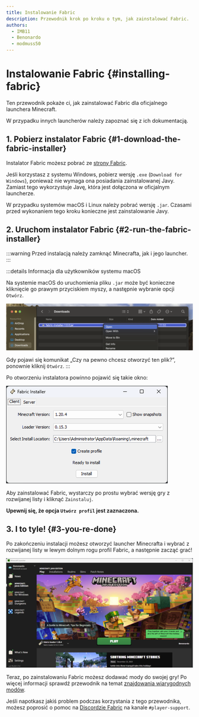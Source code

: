 ```yaml
---
title: Instalowanie Fabric
description: Przewodnik krok po kroku o tym, jak zainstalować Fabric.
authors:
  - IMB11
  - Benonardo
  - modmuss50
---
```


# Instalowanie Fabric {#installing-fabric}

Ten przewodnik pokaże ci, jak zainstalować Fabric dla oficjalnego launchera Minecraft.

W przypadku innych launcherów należy zapoznać się z ich dokumentacją.

## 1. Pobierz instalator Fabric {#1-download-the-fabric-installer}

Instalator Fabric możesz pobrać ze [strony Fabric](https://fabricmc.net/use/).

Jeśli korzystasz z systemu Windows, pobierz wersję `.exe` (`Download for Windows`), ponieważ nie wymaga ona posiadania zainstalowanej Javy. Zamiast tego wykorzystuje Javę, która jest dołączona w oficjalnym launcherze.

W przypadku systemów macOS i Linux należy pobrać wersję `.jar`. Czasami przed wykonaniem tego kroku konieczne jest zainstalowanie Javy.

## 2. Uruchom instalator Fabric {#2-run-the-fabric-installer}

:::warning
Przed instalacją należy zamknąć Minecrafta, jak i jego launcher.
:::

:::details Informacja dla użytkowników systemu macOS

Na systemie macOS do uruchomienia pliku `.jar` może być konieczne kliknięcie go prawym przyciskiem myszy, a następnie wybranie opcji `Otwórz`.

![Menu kontekstowe macOS z instalatorem Fabric](/assets/players/installing-fabric/macos-downloads.png)

Gdy pojawi się komunikat „Czy na pewno chcesz otworzyć ten plik?”, ponownie kliknij `Otwórz`.
:::

Po otworzeniu instalatora powinno pojawić się takie okno:

![Instalator Fabric z wyróżnionym tekstem „Zainstaluj”](/assets/players/installing-fabric/installer-screen.png)

Aby zainstalować Fabric, wystarczy po prostu wybrać wersję gry z rozwijanej listy i kliknąć `Zainstaluj`.

**Upewnij się, że opcja `Utwórz profil` jest zaznaczona.**

## 3. I to tyle! {#3-you-re-done}

Po zakończeniu instalacji możesz otworzyć launcher Minecrafta i wybrać z rozwijanej listy w lewym dolnym rogu profil Fabric, a następnie zacząć grać!

![Launcher Minecrafta z wybranym profilem Fabric](/assets/players/installing-fabric/launcher-screen.png)

Teraz, po zainstalowaniu Fabric możesz dodawać mody do swojej gry! Po więcej informacji sprawdź przewodnik na temat [znajdowania wiarygodnych modów](./finding-mods).

Jeśli napotkasz jakiś problem podczas korzystania z tego przewodnika, możesz poprosić o pomoc na [Discordzie Fabric](https://discord.gg/v6v4pMv) na kanale `#player-support`.
